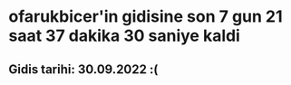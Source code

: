 # ofarukbicer'in gidisine son 7 gun 21 saat 37 dakika 30 saniye kaldi

## Gidis tarihi: 30.09.2022 :(